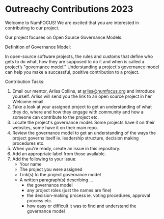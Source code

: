 
# Outreachy Contributions 2023
Welcome to NumFOCUS!
We are excited that you are interested in contributing to our project.

Our project focuses on Open Source Governance Models.

Definition of Governance Model:  

In open-source software projects, the rules and customs that define who gets to do what, how they are supposed to do it and when is called a project’s "governance model." Understanding a project's governance model can help you make a successful, positive contribution to a project.

Contribution Tasks:
1. Email our mentor, Arliss Collins, at arliss@numfocus.org and introduce yourself.  Arliss will send you the link to an open source project in her Welcome email.
2. Take a look at your assigned project to get an understanding of what they do, where and how they engage with community and how a someone can contribute to the project etc.
3. Locate the project's governance model.  Some projects have it on their websites, some have it on their main repo.
4. Review the governance model to get an understanding of the ways the project governs itself ie. leadership structure, decision making procedures etc.
5. When you're ready, create an issue in this repository.
6. Add an appropriate label from those available.
7. Add the following to your issue:
     - Your name
     - The project you were assigned
     - Link(s) to the project governance model
     - A written paragraph(s) describing ...
          - the governance model
          - any project roles (just the names are fine)
          - the decision-making process ie. voting procedures, approval process etc.
          - how easy or difficult it was to find and understand the governance model
